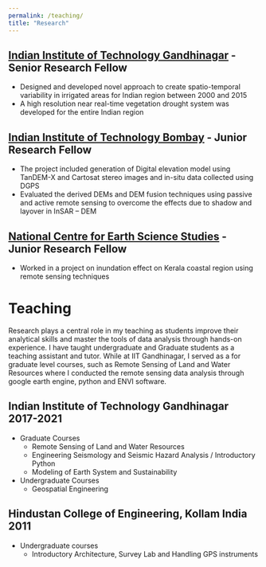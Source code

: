 ```yaml
---
permalink: /teaching/
title: "Research"
---
```

## [Indian Institute of Technology Gandhinagar](https://iitgn.ac.in/) - Senior Research Fellow 
  - Designed and developed novel approach to create spatio-temporal variability in  irrigated areas for Indian region between 2000 and 2015
  - A high resolution near real-time vegetation drought system was developed for the entire Indian region
  
## [Indian Institute of Technology Bombay](https://www.iitb.ac.in/) - Junior Research Fellow 
  - The project included generation of  Digital elevation model using TanDEM-X and Cartosat stereo images and in-situ data  collected using DGPS
  - Evaluated the derived DEMs and DEM fusion techniques using passive and active remote sensing to overcome the effects due to shadow and layover in InSAR – DEM

## [National Centre for Earth Science Studies](https://www.ncess.gov.in/) - Junior Research Fellow 
  - Worked in a project on inundation effect on Kerala coastal region using remote sensing techniques
  
# Teaching

Research plays a central role in my teaching as students improve their
analytical skills and master the tools of data analysis through hands-on
experience. I have taught undergraduate and Graduate students as a teaching assistant and tutor. While at IIT Gandhinagar, I served as a for graduate level courses, such as Remote Sensing of Land and Water Resources where I conducted the remote sensing data analysis through google earth engine, python and ENVI software.

## Indian Institute of Technology Gandhinagar 2017-2021
- Graduate Courses
    - Remote Sensing of Land and Water Resources
    - Engineering Seismology and Seismic Hazard Analysis / Introductory Python
    - Modeling of Earth System and Sustainability    
- Undergraduate Courses
    - Geospatial Engineering 

## Hindustan College of Engineering, Kollam India 2011
- Undergraduate courses
    - Introductory Architecture, Survey Lab and Handling GPS instruments
   